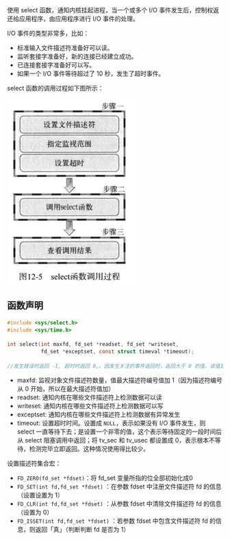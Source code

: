 使用 select 函数，通知内核挂起进程，当一个或多个 I/O 事件发生后，控制权返还给应用程序，由应用程序进行 I/O 事件的处理。

I/O 事件的类型非常多，比如： 
+ 标准输入文件描述符准备好可以读。
+ 监听套接字准备好，新的连接已经建立成功。
+ 已连接套接字准备好可以写。
+ 如果一个 I/O 事件等待超过了 10 秒，发生了超时事件。


select 函数的调用过程如下图所示：

![](../images/select_process.png)

## 函数声明

```c
#include <sys/select.h>
#include <sys/time.h>

int select(int maxfd, fd_set *readset, fd_set *writeset,
           fd_set *exceptset, const struct timeval *timeout);

//发生错误时返回 -1, 超时时返回 0,。因发生关注的事件返回时，返回大于 0 的值，该值是发生事件的文件描述符数。
```

+ maxfd: 监视对象文件描述符数量，值最大描述符编号值加 1（因为描述符编号从 0 开始，所以在最大描述符值加）
+ readset: 通知内核在哪些文件描述符上检测数据可以读
+ writeset: 通知内核在哪些文件描述符上检测数据可以写
+ exceptset: 通知内核在哪些文件描述符上检测数据有异常发生
+ timeout: 设置超时时间。设置成 `NULL`，表示如果没有 I/O 事件发生，则 select 一直等待下去；是设置一个非零的值，这个表示等待固定的一段时间后从 select 阻塞调用中返回；将 tv_sec 和 tv_usec 都设置成 0，表示根本不等待，检测完毕立即返回。这种情况使用得比较少。


设置描述符集合宏：
-   `FD_ZERO(fd_set *fdset)`：将 fd_set 变量所指的位全部初始化成0
-   `FD_SET(int fd,fd_set *fdset)` ：在参数 fdset 中注册文件描述符 fd 的信息（设置设置为 1）
-   `FD_CLR(int fd,fd_set *fdset)` ：从参数 fdset 中清除文件描述符 fd 的信息（设置为 0）
-   `FD_ISSET(int fd,fd_set *fdset)` ：若参数 fdset 中包含文件描述符 fd 的信息，则返回「真」（判断判断 fd 是否为 1）